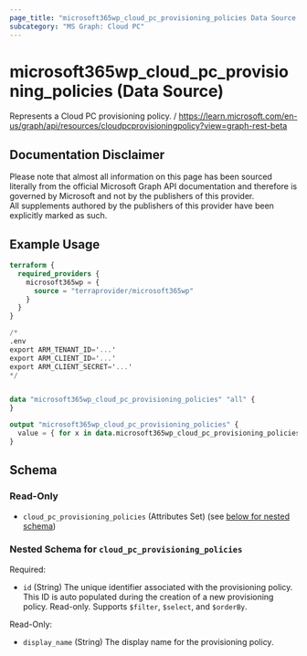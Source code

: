 ```yaml
---
page_title: "microsoft365wp_cloud_pc_provisioning_policies Data Source - microsoft365wp"
subcategory: "MS Graph: Cloud PC"
---
```


# microsoft365wp_cloud_pc_provisioning_policies (Data Source)

Represents a Cloud PC provisioning policy. / https://learn.microsoft.com/en-us/graph/api/resources/cloudpcprovisioningpolicy?view=graph-rest-beta

## Documentation Disclaimer

Please note that almost all information on this page has been sourced literally from the official Microsoft Graph API 
documentation and therefore is governed by Microsoft and not by the publishers of this provider.  
All supplements authored by the publishers of this provider have been explicitly marked as such.

## Example Usage

```terraform
terraform {
  required_providers {
    microsoft365wp = {
      source = "terraprovider/microsoft365wp"
    }
  }
}

/*
.env
export ARM_TENANT_ID='...'
export ARM_CLIENT_ID='...'
export ARM_CLIENT_SECRET='...'
*/


data "microsoft365wp_cloud_pc_provisioning_policies" "all" {
}

output "microsoft365wp_cloud_pc_provisioning_policies" {
  value = { for x in data.microsoft365wp_cloud_pc_provisioning_policies.all.cloud_pc_provisioning_policies : x.id => x }
}
```

<!-- schema generated by tfplugindocs -->
## Schema

### Read-Only

- `cloud_pc_provisioning_policies` (Attributes Set) (see [below for nested schema](#nestedatt--cloud_pc_provisioning_policies))

<a id="nestedatt--cloud_pc_provisioning_policies"></a>
### Nested Schema for `cloud_pc_provisioning_policies`

Required:

- `id` (String) The unique identifier associated with the provisioning policy. This ID is auto populated during the creation of a new provisioning policy. Read-only. Supports `$filter`, `$select`, and `$orderBy`.

Read-Only:

- `display_name` (String) The display name for the provisioning policy.
